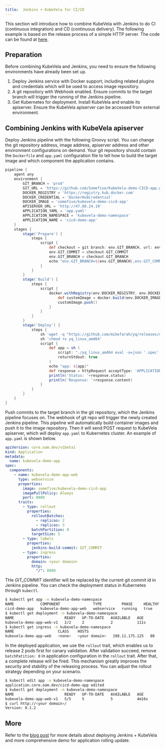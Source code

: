 ```yaml
---
title:  Jenkins + KubeVela for CI/CD
---
```


This section will introduce how to combine KubeVela with Jenkins to do CI (continuous integration) and CD (continuous delivery). The following example is based on the release process of a simple HTTP server. The code can be found at [here](https://github.com/Somefive/KubeVela-demo-CICD-app).

## Preparation

Before combining KubeVela and Jenkins, you need to ensure the following environments have already been set up.

1. Deploy Jenkins service with Docker support, including related plugins and credentials which will be used to access image repository.
2. A git repository with Webhook enabled. Ensure commits to the target branch will trigger the running of the Jenkins pipeline.
3. Get Kubernetes for deployment. Install KubeVela and enable its apiserver. Ensure the KubeVela apiserver can be accessed from external environment.

## Combining Jenkins with KubeVela apiserver

Deploy Jenkins pipeline with the following Groovy script. You can change the git repository address, image address, apiserver address and other environment configurations on demand. Your git repository should contain the `Dockerfile` and `app.yaml` configuration file to tell how to build the target image and which component the application contains.

```groovy
pipeline {
    agent any
    environment {
        GIT_BRANCH = 'prod'
        GIT_URL = 'https://github.com/Somefive/KubeVela-demo-CICD-app.git'
        DOCKER_REGISTRY = 'https://registry.hub.docker.com'
        DOCKER_CREDENTIAL = 'DockerHubCredential'
        DOCKER_IMAGE = 'somefive/kubevela-demo-cicd-app'
        APISERVER_URL = 'http://47.88.24.19'
        APPLICATION_YAML = 'app.yaml'
        APPLICATION_NAMESPACE = 'kubevela-demo-namespace'
        APPLICATION_NAME = 'cicd-demo-app'
    }
    stages {
        stage('Prepare') {
            steps {
                script {
                    def checkout = git branch: env.GIT_BRANCH, url: env.GIT_URL
                    env.GIT_COMMIT = checkout.GIT_COMMIT
                    env.GIT_BRANCH = checkout.GIT_BRANCH
                    echo "env.GIT_BRANCH=${env.GIT_BRANCH},env.GIT_COMMIT=${env.GIT_COMMIT}"
                }
            }
        }
        stage('Build') {
            steps {
                script {
                    docker.withRegistry(env.DOCKER_REGISTRY, env.DOCKER_CREDENTIAL) {
                        def customImage = docker.build(env.DOCKER_IMAGE)
                        customImage.push()
                    }
                }
            }
        }
        stage('Deploy') {
            steps {
                sh 'wget -q "https://github.com/mikefarah/yq/releases/download/v4.12.1/yq_linux_amd64"'
                sh 'chmod +x yq_linux_amd64'
                script {
                    def app = sh (
                        script: "./yq_linux_amd64 eval -o=json '.spec' ${env.APPLICATION_YAML} | sed -e 's/GIT_COMMIT/$GIT_COMMIT/g'",
                        returnStdout: true
                    )
                    echo "app: ${app}"
                    def response = httpRequest acceptType: 'APPLICATION_JSON', contentType: 'APPLICATION_JSON', httpMode: 'POST', requestBody: app, url: "${env.APISERVER_URL}/v1/namespaces/${env.APPLICATION_NAMESPACE}/applications/${env.APPLICATION_NAME}"
                    println('Status: '+response.status)
                    println('Response: '+response.content)
                }
            }
        }
    }
}
```

Push commits to the target branch in the git repository, which the Jenkins pipeline focuses on. The webhook of git repo will trigger the newly created Jenkins pipeline. This pipeline will automatically build container images and push it to the image repository. Then it will send POST request to KubeVela apiserver, which will deploy `app.yaml` to Kubernetes cluster. An example of `app.yaml` is shown below.

```yaml
apiVersion: core.oam.dev/v1beta1
kind: Application
metadata:
  name: kubevela-demo-app
spec:
  components:
    - name: kubevela-demo-app-web
      type: webservice
      properties:
        image: somefive/kubevela-demo-cicd-app
        imagePullPolicy: Always
        port: 8080
      traits:
        - type: rollout
          properties:
            rolloutBatches:
              - replicas: 2
              - replicas: 3
            batchPartition: 0
            targetSize: 5
        - type: labels
          properties:
            jenkins-build-commit: GIT_COMMIT
        - type: ingress
          properties:
            domain: <your domain>
            http:
              "/": 8088
```

THe *GIT_COMMIT* identifier will be replaced by the current git commit id in Jenkins pipeline. You can check the deployment status in Kubernetes through `kubectl`.

```bash
$ kubectl get app -n kubevela-demo-namespace   
NAME            COMPONENT               TYPE         PHASE     HEALTHY   STATUS   AGE
cicd-demo-app   kubevela-demo-app-web   webservice   running   true               102s
$ kubectl get deployment -n kubevela-demo-namespace
NAME                       READY   UP-TO-DATE   AVAILABLE   AGE
kubevela-demo-app-web-v1   2/2     2            2           111s
$ kubectl get ingress -n kubevela-demo-namespace 
NAME                    CLASS    HOSTS                                                                                 ADDRESS          PORTS   AGE
kubevela-demo-app-web   <none>   <your domain>   198.11.175.125   80      117s
```

In the deployed application, we use the `rollout` trait, which enables us to release 2 pods first for canary validation. After validation succeed, remove `batchPatition: 0` in application configuration in the `rollout` trait. After that, a complete release will be fired. This mechanism greatly improves the security and stability of the releasing process. You can adjust the rollout strategy depending on your scenario.

```bash
$ kubectl edit app -n kubevela-demo-namespace   
application.core.oam.dev/cicd-demo-app edited
$ kubectl get deployment -n kubevela-demo-namespace
NAME                       READY   UP-TO-DATE   AVAILABLE   AGE
kubevela-demo-app-web-v1   5/5     5            5           4m16s
$ curl http://<your domain>/
Version: 0.1.2
```

## More

Refer to the [blog post](/blog/2021/09/02/kubevela-jenkins-cicd) for more details about deploying Jenkins + KubeVela and more comprehensive demo for application rolling update.